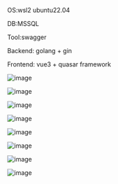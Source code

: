 OS:wsl2 ubuntu22.04

DB:MSSQL

Tool:swagger

Backend: golang + gin

Frontend: vue3 + quasar framework

![image]()

![image]()

![image]()

![image]()

![image]()

![image]()

![image]()

![image]()
